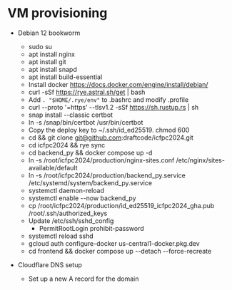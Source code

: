 # VM provisioning

* Debian 12 bookworm
  * sudo su
  * apt install nginx
  * apt install git
  * apt install snapd
  * apt install build-essential
  * Install docker https://docs.docker.com/engine/install/debian/
  * curl -sSf https://rye.astral.sh/get | bash
  * Add `. "$HOME/.rye/env"` to .bashrc and modify .profile
  * curl --proto '=https' --tlsv1.2 -sSf https://sh.rustup.rs | sh
  * snap install --classic certbot
  * ln -s /snap/bin/certbot /usr/bin/certbot
  * Copy the deploy key to ~/.ssh/id_ed25519. chmod 600
  * cd && git clone git@github.com:draftcode/icfpc2024.git
  * cd icfpc2024 && rye sync
  * cd backend_py && docker compose up -d
  * ln -s /root/icfpc2024/production/nginx-sites.conf /etc/nginx/sites-available/default
  * ln -s /root/icfpc2024/production/backend_py.service /etc/systemd/system/backend_py.service
  * systemctl daemon-reload
  * systemctl enable --now backend_py
  * cp /root/icfpc2024/production/id_ed25519_icfpc2024_gha.pub /root/.ssh/authorized_keys
  * Update /etc/ssh/sshd_config
    * PermitRootLogin prohibit-password
  * systemctl reload sshd
  * gcloud auth configure-docker us-central1-docker.pkg.dev
  * cd frontend && docker compose up --detach --force-recreate


* Cloudflare DNS setup
  * Set up a new A record for the domain
